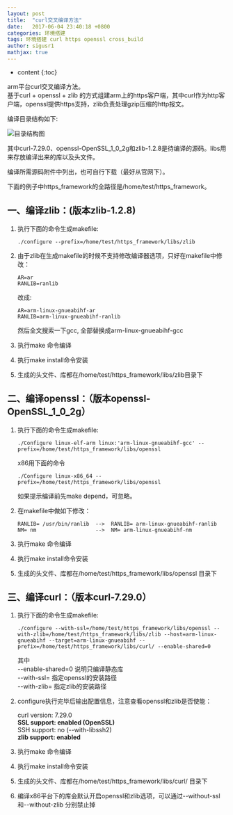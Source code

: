 ```yaml
---
layout: post  
title:  "curl交叉编译方法"  
date:   2017-06-04 23:40:18 +0800  
categories: 环境搭建  
tags: 环境搭建 curl https openssl cross_build 
author: sigusr1  
mathjax: true  
---
```


* content
{:toc}

arm平台curl交叉编译方法。  
基于curl + openssl + zlib 的方式组建arm上的https客户端，其中curl作为http客户端，openssl提供https支持，zlib负责处理gzip压缩的http报文。





编译目录结构如下:

![目录结构图](http://34.210.34.184:8888/blog/curl%B1%E0%D2%EB%C4%BF%C2%BC%BD%E1%B9%B9%CD%BC.jpg)

其中curl-7.29.0、openssl-OpenSSL\_1\_0\_2g和zlib-1.2.8是待编译的源码。libs用来存放编译出来的库以及头文件。

编译所需源码附件中列出，也可自行下载（最好从官网下）。

下面的例子中https_framework的全路径是/home/test/https\_framework。
## 一、编译zlib：(版本zlib-1.2.8) ##
1. 执行下面的命令生成makefile:
	```
	./configure --prefix=/home/test/https_framework/libs/zlib
	```
2. 由于zlib在生成makefile的时候不支持修改编译器选项，只好在makefile中修改：
	```
	AR=ar   
	RANLIB=ranlib
	```
	
	改成:

	```
	AR=arm-linux-gnueabihf-ar
	RANLIB=arm-linux-gnueabihf-ranlib
	```  
	然后全文搜索一下gcc, 全部替换成arm-linux-gnueabihf-gcc  
3. 执行make 命令编译  
4. 执行make install命令安装  
5. 生成的头文件、库都在/home/test/https_framework/libs/zlib目录下


## 二、编译openssl：（版本openssl-OpenSSL_1_0_2g） ##
1. 执行下面的命令生成makefile:
	```
	./Configure linux-elf-arm linux:'arm-linux-gnueabihf-gcc' --prefix=/home/test/https_framework/libs/openssl
	```

	x86用下面的命令
	```
	./Configure linux-x86_64 --prefix=/home/test/https_framework/libs/openssl 
	```
           
	如果提示编译前先make depend，可忽略。
2. 在makefile中做如下修改：

	```
	RANLIB= /usr/bin/ranlib  -->  RANLIB= arm-linux-gnueabihf-ranlib  
    NM= nm                   -->  NM= arm-linux-gnueabihf-nm
	```
3. 执行make 命令编译  
4. 执行make install命令安装  
5. 生成的头文件、库都在/home/test/https_framework/libs/openssl 目录下

## 三、编译curl：（版本curl-7.29.0） ##
1. 执行下面的命令生成makefile:
	```
	./configure --with-ssl=/home/test/https_framework/libs/openssl --with-zlib=/home/test/https_framework/libs/zlib --host=arm-linux-gnueabihf --target=arm-linux-gnueabihf --prefix=/home/test/https_framework/libs/curl/ --enable-shared=0
	```

	其中  
	--enable-shared=0 说明只编译静态库  
	--with-ssl= 指定openssl的安装路径  
	--with-zlib= 指定zlib的安装路径
2. configure执行完毕后输出配置信息，注意查看openssl和zlib是否使能：


	curl version: 7.29.0  
	**SSL support: enabled (OpenSSL)**  
	SSH support: no (--with-libssh2)  
	**zlib support: enabled**

3. 执行make 命令编译  
4. 执行make install命令安装  
5. 生成的头文件、库都在/home/test/https_framework/libs/curl/ 目录下  
6. 编译x86平台下的库会默认开启openssl和zlib选项，可以通过\-\-without-ssl和\-\-without-zlib 分别禁止掉  